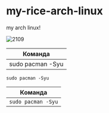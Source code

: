 # my-rice-arch-linux
my arch linux!


![2109](https://user-images.githubusercontent.com/127678638/224560547-17d2ee5f-f687-4871-9f01-60c1de6f4c26.jpg)



| Команда |
| ------- |
| sudo pacman -Syu |




`sudo pacman -Syu`




| Команда |
| ------- |
| <span onclick="this.innerHTML='sudo pacman -Syu'">`sudo pacman -Syu`</span> |
